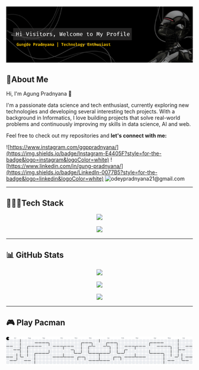 ![gambar](img/banner.png)

<!--
**GungDeJong/GungDeJong** is a ✨ _special_ ✨ repository because its `README.md` (this file) appears on your GitHub profile.

Here are some ideas to get you started:

- 🔭 I’m currently working on ...
- 🌱 I’m currently learning ...
- 👯 I’m looking to collaborate on ...
- 🤔 I’m looking for help with ...
- 💬 Ask me about ...
- 📫 How to reach me: ...
- 😄 Pronouns: ...
- ⚡ Fun fact: ...
-->

## 🌻About Me

Hi, I'm Agung Pradnyana 👋

I'm a passionate data science and tech enthusiast, currently exploring new technologies and developing several interesting tech projects. With a background in Informatics, I love building projects that solve real-world problems and continuously improving my skills in data science, AI and web.

Feel free to check out my repositories and **let's connect with me:**

![https://www.instagram.com/ggppradnyana/](https://img.shields.io/badge/Instagram-E4405F?style=for-the-badge&logo=instagram&logoColor=white) ![https://www.linkedin.com/in/gung-pradnyana/](https://img.shields.io/badge/LinkedIn-0077B5?style=for-the-badge&logo=linkedin&logoColor=white) ![odeypradnyana21@gmail.com](https://img.shields.io/badge/Gmail-D14836?style=for-the-badge&logo=gmail&logoColor=white)

---

## 🧑🏻‍💻Tech Stack

<p align="center">
  <a href="https://skillicons.dev">
    <img src="https://skillicons.dev/icons?i=git,github,vscode,docker,notion,py,tensorflow,sklearn" />
  </a>
</p>
<p align="center">
  <a href="https://skillicons.dev">
    <img src="https://skillicons.dev/icons?i=laravel,mysql,php,html,css,figma" />
  </a>
</p>

---

## 📊 GitHub Stats

<p align="center">
  <img src="https://github-readme-stats.vercel.app/api?username=GungDeJong&theme=neon&hide_border=false&include_all_commits=false&count_private=false">
</p>
<p align="center">
  <img src="https://nirzak-streak-stats.vercel.app/?user=GungDeJong&theme=neon&hide_border=false">
</p>
<p align="center">
  <img src="https://github-readme-stats.vercel.app/api/top-langs/?username=GungDeJong&theme=neon&hide_border=false&include_all_commits=false&count_private=false&layout=compact">
</p>

---
## 🎮 Play Pacman

<picture>
  <source media="(prefers-color-scheme: dark)" srcset="https://raw.githubusercontent.com/GungDeJong/GungDeJong/output/pacman-contribution-graph-dark.svg">
  <source media="(prefers-color-scheme: light)" srcset="https://raw.githubusercontent.com/GungDeJong/GungDeJong/output/pacman-contribution-graph.svg">
  <img alt="pacman contribution graph" src="https://raw.githubusercontent.com/GungDeJong/GungDeJong/output/pacman-contribution-graph.svg">
</picture>



